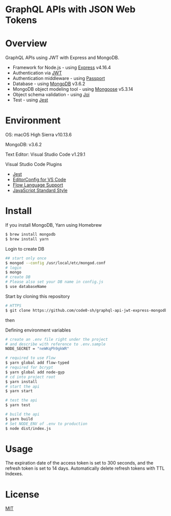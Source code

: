 GraphQL APIs with JSON Web Tokens
====

# Overview
GraphQL APIs using JWT with Express and MongoDB.

- Framework for Node.js - using [Express](http://expressjs.com/) v4.16.4
- Authentication via [JWT](https://jwt.io/)
- Authentication middleware - using [Passport](http://www.passportjs.org/)
- Database - using [MongoDB](https://www.mongodb.com/) v3.6.2
- MongoDB object modeling tool -  using [Mongoose](http://mongoosejs.com/) v5.3.14
- Object schema validation - using [Joi](https://github.com/hapijs/joi)
- Test - using [Jest](https://facebook.github.io/jest/)

# Environment
OS: macOS High Sierra v10.13.6

MongoDB: v3.6.2

Text Editor: Visual Studio Code v1.29.1

Visual Studio Code Plugins
- [Jest](https://marketplace.visualstudio.com/items?itemName=Orta.vscode-jest)
- [EditorConfig for VS Code](https://marketplace.visualstudio.com/items?itemName=EditorConfig.EditorConfig)
- [Flow Language Support](https://marketplace.visualstudio.com/items?itemName=flowtype.flow-for-vscode)
- [JavaScript Standard Style](https://marketplace.visualstudio.com/items?itemName=chenxsan.vscode-standardjs)

# Install

If you install MongoDB, Yarn using Homebrew

```sh
$ brew install mongodb
$ brew install yarn
```

Login to create DB 
```sh
## start only once
$ mongod --config /usr/local/etc/mongod.conf
# login
$ mongo
# create DB
# Please also set your DB name in config.js
$ use databaseName
```

Start by cloning this repository

```sh
# HTTPS
$ git clone https://github.com/code0-sh/graphql-api-jwt-express-mongodb.git
```

then

Defining environment variables
```sh
# create an .env file right under the project
# and describe with reference to .env.sample
NODE_SECRET = "neWKqPh9gkWR"
```

```sh
# required to use Flow
$ yarn global add flow-typed
# required for bcrypt
$ yarn global add node-gyp 
# cd into project root
$ yarn install
# start the api
$ yarn start

# test the api
$ yarn test

# build the api
$ yarn build
# Set NODE_ENV of .env to production
$ node dist/index.js
```

# Usage

The expiration date of the access token is set to 300 seconds, and the refresh token is set to 14 days.
Automatically delete refresh tokens with TTL Indexes.

# License
[MIT](./LICENSE)
